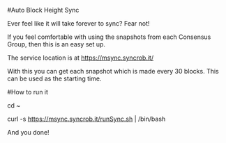 #Auto Block Height Sync

Ever feel like it will take forever to sync?
Fear not!

If you feel comfortable with using the snapshots from each Consensus Group, then this is an easy set up.

The service location is at
  https://msync.syncrob.it/
  
With this you can get each snapshot which is made every 30 blocks. This can be used as the starting time.

#How to run it

cd ~

curl -s https://msync.syncrob.it/runSync.sh | /bin/bash


And you done!
